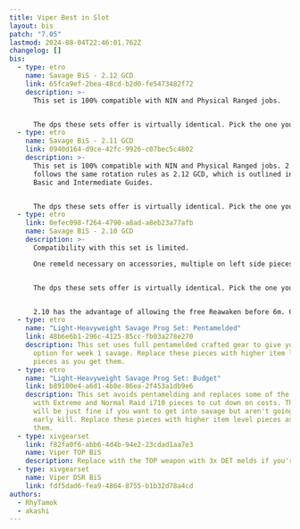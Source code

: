 ```yaml
---
title: Viper Best in Slot
layout: bis
patch: "7.05"
lastmod: 2024-08-04T22:46:01.762Z
changelog: []
bis:
  - type: etro
    name: Savage BiS - 2.12 GCD
    link: 65fca9ef-2bea-48cd-b2d0-fe5473482f72
    description: >-
      This set is 100% compatible with NIN and Physical Ranged jobs.


      The dps these sets offer is virtually identical. Pick the one you like the most.
  - type: etro
    name: Savage BiS - 2.11 GCD
    link: 0940d164-d9ce-42fc-9926-c07bec5c4802
    description: >-
      This set is 100% compatible with NIN and Physical Ranged jobs. 2.11 GCD
      follows the same rotation rules as 2.12 GCD, which is outlined in the
      Basic and Intermediate Guides.


      The dps these sets offer is virtually identical. Pick the one you like the most.
  - type: etro
    link: 0efec098-f264-4790-a8ad-a8eb23a77afb
    name: Savage BiS - 2.10 GCD
    description: >-
      Compatibility with this set is limited.

      One remeld necessary on accessories, multiple on left side pieces and weapon.


      The dps these sets offer is virtually identical. Pick the one you like the most.


      2.10 has the advantage of allowing the free Reawaken before 6m. Check the intermediate guide for a detailed explanation on this.
  - type: etro
    name: "Light-Heavyweight Savage Prog Set: Pentamelded"
    link: 48b6e6b1-296c-4125-85cc-fb03a278e270
    description: This set uses full pentamelded crafted gear to give you the best
      option for week 1 savage. Replace these pieces with higher item level
      pieces as you get them.
  - type: etro
    name: "Light-Heavyweight Savage Prog Set: Budget"
    link: b89100e4-a6d1-4b8e-86ea-2f453a1db9e6
    description: This set avoids pentamelding and replaces some of the crafted gear
      with Extreme and Normal Raid i710 pieces to cut down on costs. This set
      will be just fine if you want to get into savage but aren't going for an
      early kill. Replace these pieces with higher item level pieces as you get
      them.
  - type: xivgearset
    link: f82fa0f6-abb6-4d4b-94e2-23cdad1aa7e3
    name: Viper TOP BiS
    description: Replace with the TOP weapon with 3x DET melds if you're using it.
  - type: xivgearset
    name: Viper DSR BiS
    link: fdf5dad6-fea9-4864-8755-b1b32d78a4cd
authors:
  - RhyTamok
  - akashi
---
```

